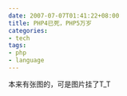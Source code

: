 ```yaml
---
date: 2007-07-07T01:41:22+08:00
title: PHP4已死，PHP5万岁
categories:
- tech
tags:
- php
- language
---
```

本来有张图的，可是图片挂了T_T
